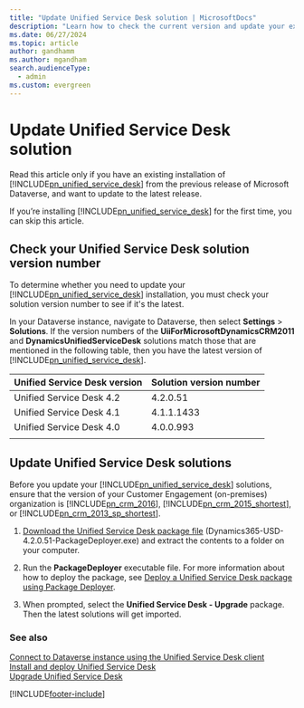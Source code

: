 ```yaml
---
title: "Update Unified Service Desk solution | MicrosoftDocs"
description: "Learn how to check the current version and update your existing installation of Unified Service Desk to the latest version, if required."
ms.date: 06/27/2024
ms.topic: article
author: gandhamm
ms.author: mgandham
search.audienceType: 
  - admin
ms.custom: evergreen
---
```


# Update Unified Service Desk solution

Read this article only if you have an existing installation of [!INCLUDE[pn_unified_service_desk](../../includes/pn-unified-service-desk.md)] from the previous release of Microsoft Dataverse, and want to update to the latest release.  
  
If you’re installing [!INCLUDE[pn_unified_service_desk](../../includes/pn-unified-service-desk.md)] for the first time, you can skip this article.  
  
<a name="check"></a>

## Check your Unified Service Desk solution version number

To determine whether you need to update your [!INCLUDE[pn_unified_service_desk](../../includes/pn-unified-service-desk.md)] installation, you must check your solution version number to see if it's the latest.
  
In your Dataverse instance, navigate to Dataverse, then select **Settings** > **Solutions**. If the version numbers of the **UiiForMicrosoftDynamicsCRM2011** and **DynamicsUnifiedServiceDesk** solutions match those that are mentioned in the following table, then you have the latest version of [!INCLUDE[pn_unified_service_desk](../../includes/pn-unified-service-desk.md)].  

|Unified Service Desk version|Solution version number |  
|----------------------------|-----------------------|  
|Unified Service Desk 4.2    |  4.2.0.51    |  
|Unified Service Desk 4.1    |  4.1.1.1433    |
|Unified Service Desk 4.0    |  4.0.0.993    |
|||
  
<a name="UpdateSolutions"></a>

## Update Unified Service Desk solutions  

 Before you update your [!INCLUDE[pn_unified_service_desk](../../includes/pn-unified-service-desk.md)] solutions, ensure that the version of your Customer Engagement (on-premises) organization is [!INCLUDE[pn_crm_2016](../../includes/pn-crm-2016.md)], [!INCLUDE[pn_crm_2015_shortest](../../includes/pn-crm-2015-shortest.md)], or [!INCLUDE[pn_crm_2013_sp_shortest](../../includes/pn-crm-2013-sp-shortest.md)].  
  
1. [Download the Unified Service Desk package file](https://go.microsoft.com/fwlink/p/?LinkID=2159819) (Dynamics365-USD-4.2.0.51-PackageDeployer.exe) and extract the contents to a folder on your computer.
2. Run the **PackageDeployer** executable file. For more information about how to deploy the package, see [Deploy a Unified Service Desk package using Package Deployer](deploy-sample-unified-service-desk-applications-using-package-deployer.md#deploy-a-sample-unified-service-desk-package-using-package-deployer).

3. When prompted, select the **Unified Service Desk - Upgrade** package. Then the latest solutions will get imported.

### See also

[Connect to Dataverse instance using the Unified Service Desk client](../../unified-service-desk/admin/connect-dynamics-365-instance-using-unified-service-desk-client.md)  
[Install and deploy Unified Service Desk](../../unified-service-desk/admin/install-upgrade-deploy-unified-service-desk.md)  
[Upgrade Unified Service Desk](upgrade-unified-service-desk-solution.md)  

[!INCLUDE[footer-include](../../includes/footer-banner.md)]
